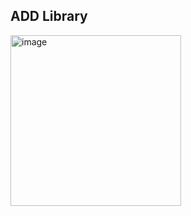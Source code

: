 ## ADD Library
<img width="273" alt="image" src="https://github.com/user-attachments/assets/b00e6417-a83b-4af3-82cb-2d9146a91909">
